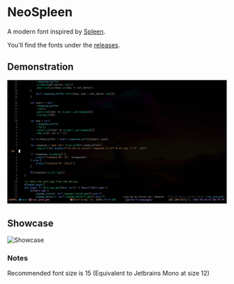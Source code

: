 # NeoSpleen

A modern font inspired by [Spleen](https://github.com/fcambus/spleen).

You'll find the fonts under the [releases](https://github.com/mbwilding/NeoSpleen/releases).

## Demonstration

![Demonstration](Demonstration.png)

## Showcase

![Showcase](https://github.com/mbwilding/NeoSpleen/releases/latest/download/Showcase.png)

### Notes

Recommended font size is 15 (Equivalent to Jetbrains Mono at size 12)
